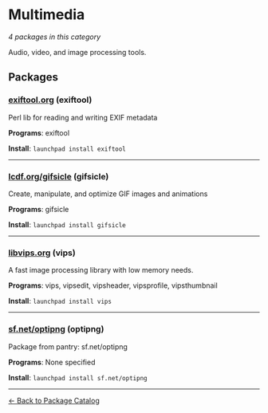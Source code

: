# Multimedia

*4 packages in this category*

Audio, video, and image processing tools.

## Packages

### [exiftool.org](../packages/exiftool.org/index.md) (exiftool)

Perl lib for reading and writing EXIF metadata

**Programs**: exiftool

**Install**: `launchpad install exiftool`

---

### [lcdf.org/gifsicle](../packages/lcdf.org/gifsicle/index.md) (gifsicle)

Create, manipulate, and optimize GIF images and animations

**Programs**: gifsicle

**Install**: `launchpad install gifsicle`

---

### [libvips.org](../packages/libvips.org/index.md) (vips)

A fast image processing library with low memory needs.

**Programs**: vips, vipsedit, vipsheader, vipsprofile, vipsthumbnail

**Install**: `launchpad install vips`

---

### [sf.net/optipng](../packages/sf.net/optipng/index.md) (optipng)

Package from pantry: sf.net/optipng

**Programs**: None specified

**Install**: `launchpad install sf.net/optipng`

---

[← Back to Package Catalog](../package-catalog.md)
